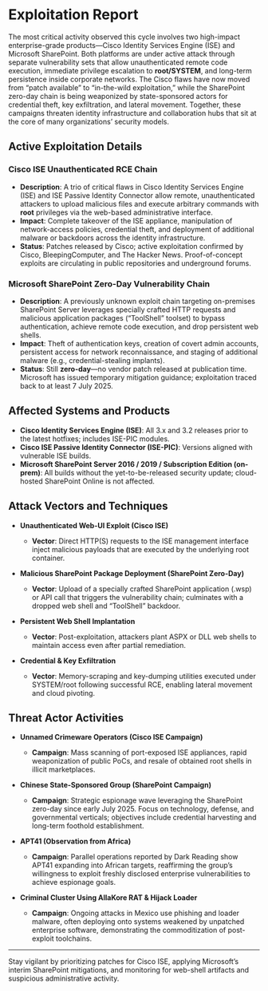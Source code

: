 # Exploitation Report  

The most critical activity observed this cycle involves two high-impact enterprise-grade products—Cisco Identity Services Engine (ISE) and Microsoft SharePoint. Both platforms are under active attack through separate vulnerability sets that allow unauthenticated remote code execution, immediate privilege escalation to **root/SYSTEM**, and long-term persistence inside corporate networks. The Cisco flaws have now moved from “patch available” to “in-the-wild exploitation,” while the SharePoint zero-day chain is being weaponized by state-sponsored actors for credential theft, key exfiltration, and lateral movement. Together, these campaigns threaten identity infrastructure and collaboration hubs that sit at the core of many organizations’ security models.

## Active Exploitation Details  

### Cisco ISE Unauthenticated RCE Chain  
- **Description**: A trio of critical flaws in Cisco Identity Services Engine (ISE) and ISE Passive Identity Connector allow remote, unauthenticated attackers to upload malicious files and execute arbitrary commands with **root** privileges via the web-based administrative interface.  
- **Impact**: Complete takeover of the ISE appliance, manipulation of network-access policies, credential theft, and deployment of additional malware or backdoors across the identity infrastructure.  
- **Status**: Patches released by Cisco; active exploitation confirmed by Cisco, BleepingComputer, and The Hacker News. Proof-of-concept exploits are circulating in public repositories and underground forums.  

### Microsoft SharePoint Zero-Day Vulnerability Chain  
- **Description**: A previously unknown exploit chain targeting on-premises SharePoint Server leverages specially crafted HTTP requests and malicious application packages (“ToolShell” toolset) to bypass authentication, achieve remote code execution, and drop persistent web shells.  
- **Impact**: Theft of authentication keys, creation of covert admin accounts, persistent access for network reconnaissance, and staging of additional malware (e.g., credential-stealing implants).  
- **Status**: Still **zero-day**—no vendor patch released at publication time. Microsoft has issued temporary mitigation guidance; exploitation traced back to at least 7 July 2025.  

## Affected Systems and Products  

- **Cisco Identity Services Engine (ISE)**: All 3.x and 3.2 releases prior to the latest hotfixes; includes ISE-PIC modules.  
- **Cisco ISE Passive Identity Connector (ISE-PIC)**: Versions aligned with vulnerable ISE builds.  
- **Microsoft SharePoint Server 2016 / 2019 / Subscription Edition (on-prem)**: All builds without the yet-to-be-released security update; cloud-hosted SharePoint Online is not affected.  

## Attack Vectors and Techniques  

- **Unauthenticated Web-UI Exploit (Cisco ISE)**  
  - **Vector**: Direct HTTP(S) requests to the ISE management interface inject malicious payloads that are executed by the underlying root container.  

- **Malicious SharePoint Package Deployment (SharePoint Zero-Day)**  
  - **Vector**: Upload of a specially crafted SharePoint application (.wsp) or API call that triggers the vulnerability chain; culminates with a dropped web shell and “ToolShell” backdoor.  

- **Persistent Web Shell Implantation**  
  - **Vector**: Post-exploitation, attackers plant ASPX or DLL web shells to maintain access even after partial remediation.  

- **Credential & Key Exfiltration**  
  - **Vector**: Memory-scraping and key-dumping utilities executed under SYSTEM/root following successful RCE, enabling lateral movement and cloud pivoting.  

## Threat Actor Activities  

- **Unnamed Crimeware Operators (Cisco ISE Campaign)**  
  - **Campaign**: Mass scanning of port-exposed ISE appliances, rapid weaponization of public PoCs, and resale of obtained root shells in illicit marketplaces.  

- **Chinese State-Sponsored Group (SharePoint Campaign)**  
  - **Campaign**: Strategic espionage wave leveraging the SharePoint zero-day since early July 2025. Focus on technology, defense, and governmental verticals; objectives include credential harvesting and long-term foothold establishment.  

- **APT41 (Observation from Africa)**  
  - **Campaign**: Parallel operations reported by Dark Reading show APT41 expanding into African targets, reaffirming the group’s willingness to exploit freshly disclosed enterprise vulnerabilities to achieve espionage goals.  

- **Criminal Cluster Using AllaKore RAT & Hijack Loader**  
  - **Campaign**: Ongoing attacks in Mexico use phishing and loader malware, often deploying onto systems weakened by unpatched enterprise software, demonstrating the commoditization of post-exploit toolchains.  

---  

Stay vigilant by prioritizing patches for Cisco ISE, applying Microsoft’s interim SharePoint mitigations, and monitoring for web-shell artifacts and suspicious administrative activity.